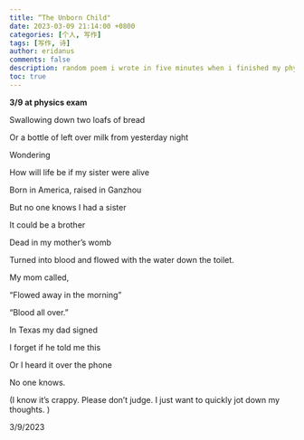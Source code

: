 ```yaml
---
title: “The Unborn Child"
date: 2023-03-09 21:14:00 +0800
categories: [个人, 写作]
tags: [写作, 诗]
author: eridanus
comments: false
description: random poem i wrote in five minutes when i finished my physics exam and was bored…
toc: true
---
```


**3/9 at physics exam**

Swallowing down two loafs of bread

Or a bottle of left over milk from yesterday night

Wondering

How will life be if my sister were alive

Born in America, raised in Ganzhou

But no one knows I had a sister

It could be a brother

Dead in my mother’s womb

Turned into blood and flowed with the water down the toilet.

My mom called,

“Flowed away in the morning”

“Blood all over.”

In Texas my dad signed

I forget if he told me this

Or I heard it over the phone

No one knows.

(I know it’s crappy. Please don’t judge. I just want to quickly jot down my thoughts. )

3/9/2023

